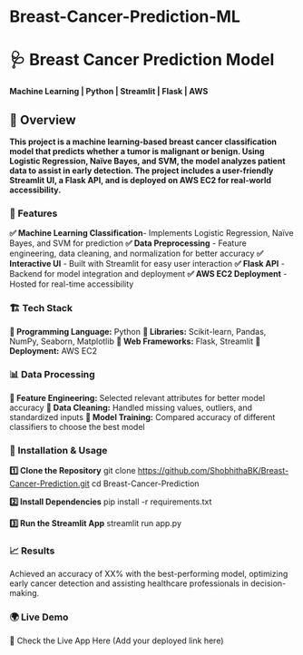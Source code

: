 # Breast-Cancer-Prediction-ML


# 🩺 Breast Cancer Prediction Model
**Machine Learning | Python | Streamlit | Flask | AWS**


## 📌 Overview
**This project is a machine learning-based breast cancer classification model that predicts whether a tumor is malignant or benign. Using Logistic Regression, Naïve Bayes, and SVM, the model analyzes patient data to assist in early detection. The project includes a user-friendly Streamlit UI, a Flask API, and is deployed on AWS EC2 for real-world accessibility.**

### 🚀 Features
**✅ Machine Learning Classification**- Implements Logistic Regression, Naïve Bayes, and SVM for prediction
**✅ Data Preprocessing** - Feature engineering, data cleaning, and normalization for better accuracy
**✅ Interactive UI** - Built with Streamlit for easy user interaction
**✅ Flask API** - Backend for model integration and deployment
**✅ AWS EC2 Deployment** - Hosted for real-time accessibility

### 🏗️ Tech Stack
**🔹 Programming Language:** Python
**🔹 Libraries:** Scikit-learn, Pandas, NumPy, Seaborn, Matplotlib
**🔹 Web Frameworks:** Flask, Streamlit
**🔹 Deployment:** AWS EC2

### 📊 Data Processing
**🔹 Feature Engineering:** Selected relevant attributes for better model accuracy
**🔹 Data Cleaning:** Handled missing values, outliers, and standardized inputs
**🔹 Model Training:** Compared accuracy of different classifiers to choose the best model

### 🔧 Installation & Usage
**1️⃣ Clone the Repository**
git clone https://github.com/ShobhithaBK/Breast-Cancer-Prediction.git
cd Breast-Cancer-Prediction

**2️⃣ Install Dependencies**
pip install -r requirements.txt

**3️⃣ Run the Streamlit App**
streamlit run app.py

### 📈 Results
Achieved an accuracy of XX% with the best-performing model, optimizing early cancer detection and assisting healthcare professionals in decision-making.

### 🌍 Live Demo
🔗 Check the Live App Here (Add your deployed link here)

